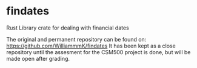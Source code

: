 # findates
Rust Library crate for dealing with financial dates

The original and permanent repository can be found on: https://github.com/WilliammmK/findates
It has been kept as a close repository until the assesment for the CSM500
project is done, but will be made open after grading.

